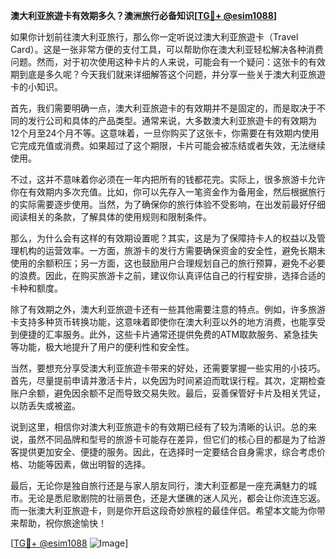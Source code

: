 **澳大利亚旅遊卡有效期多久？澳洲旅行必备知识[[TG💪+ @esim1088](https://t.me/s/esim1088)]**

如果你计划前往澳大利亚旅行，那么你一定听说过澳大利亚旅遊卡（Travel Card）。这是一张非常方便的支付工具，可以帮助你在澳大利亚轻松解决各种消费问题。然而，对于初次使用这种卡片的人来说，可能会有一个疑问：这张卡的有效期到底是多久呢？今天我们就来详细解答这个问题，并分享一些关于澳大利亚旅遊卡的小知识。

首先，我们需要明确一点，澳大利亚旅遊卡的有效期并不是固定的，而是取决于不同的发行公司和具体的产品类型。通常来说，大多数澳大利亚旅遊卡的有效期为12个月至24个月不等。这意味着，一旦你购买了这张卡，你需要在有效期内使用它完成充值或消费。如果超过了这个期限，卡片可能会被冻结或者失效，无法继续使用。

不过，这并不意味着你必须在一年内把所有的钱都花完。实际上，很多旅游卡允许你在有效期内多次充值。比如，你可以先存入一笔资金作为备用金，然后根据旅行的实际需要逐步使用。当然，为了确保你的旅行体验不受影响，在出发前最好仔细阅读相关的条款，了解具体的使用规则和限制条件。

那么，为什么会有这样的有效期设置呢？其实，这是为了保障持卡人的权益以及管理机构的运营效率。一方面，旅游卡的发行方需要确保资金的安全性，避免长期未使用的余额积压；另一方面，这也鼓励用户合理规划自己的旅行预算，避免不必要的浪费。因此，在购买旅游卡之前，建议你认真评估自己的行程安排，选择合适的卡种和额度。

除了有效期之外，澳大利亚旅遊卡还有一些其他需要注意的特点。例如，许多旅游卡支持多种货币转换功能，这意味着即使你在澳大利亚以外的地方消费，也能享受到便捷的汇率服务。此外，这些卡片通常还提供免费的ATM取款服务、紧急挂失等功能，极大地提升了用户的便利性和安全性。

当然，要想充分享受澳大利亚旅遊卡带来的好处，还需要掌握一些实用的小技巧。首先，尽量提前申请并激活卡片，以免因为时间紧迫而耽误行程。其次，定期检查账户余额，避免因余额不足而导致交易失败。最后，妥善保管好卡片及相关凭证，以防丢失或被盗。

说到这里，相信你对澳大利亚旅遊卡的有效期已经有了较为清晰的认识。总的来说，虽然不同品牌和型号的旅游卡可能存在差异，但它们的核心目的都是为了给游客提供更加安全、便捷的服务。因此，在选择时一定要结合自身需求，综合考虑价格、功能等因素，做出明智的选择。

最后，无论你是独自旅行还是与家人朋友同行，澳大利亚都是一座充满魅力的城市。无论是悉尼歌剧院的壮丽景色，还是大堡礁的迷人风光，都会让你流连忘返。而一张澳大利亚旅遊卡，则是你开启这段奇妙旅程的最佳伴侣。希望本文能为你带来帮助，祝你旅途愉快！

[[TG💪+ @esim1088](https://t.me/s/esim1088) ![Image](https://i.postimg.cc/4NQfJmqS/Snipaste-2025-05-13-00-14-12.png)]